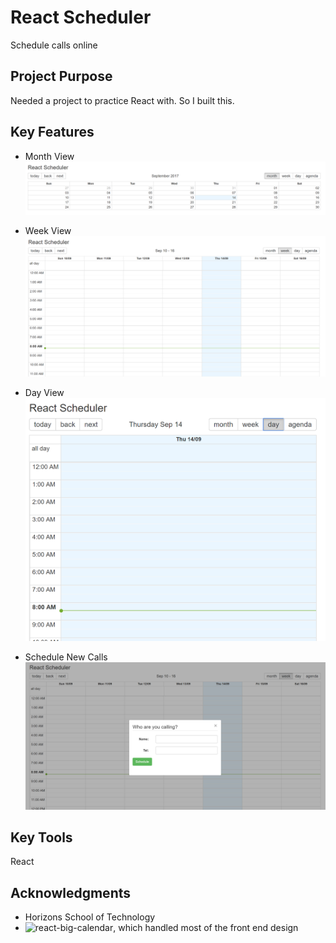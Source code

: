 # React Scheduler

Schedule calls online

## Project Purpose

Needed a project to practice React with. So I built this.

## Key Features

* Month View
![month](./images/month.PNG)

* Week View
![week](./images/week.PNG)

* Day View
![day](./images/day.PNG)

* Schedule New Calls
![new](./images/new.PNG)

## Key Tools

React

## Acknowledgments

* Horizons School of Technology
* ![react-big-calendar](https://github.com/intljusticemission/react-big-calendar), which handled most of the front end design
